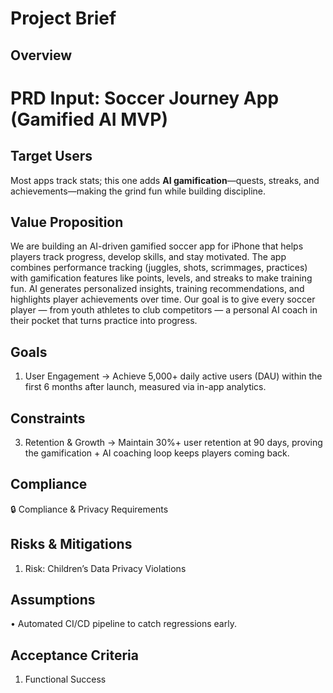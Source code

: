 # Project Brief

## Overview
# PRD Input: Soccer Journey App (Gamified AI MVP)

## Target Users
Most apps track stats; this one adds **AI gamification**—quests, streaks, and achievements—making the grind fun while building discipline.

## Value Proposition
We are building an AI-driven gamified soccer app for iPhone that helps players track progress, develop skills, and stay motivated. The app combines performance tracking (juggles, shots, scrimmages, practices) with gamification features like points, levels, and streaks to make training fun. AI generates personalized insights, training recommendations, and highlights player achievements over time. Our goal is to give every soccer player — from youth athletes to club competitors — a personal AI coach in their pocket that turns practice into progress.

## Goals
1.	User Engagement → Achieve 5,000+ daily active users (DAU) within the first 6 months after launch, measured via in-app analytics.

## Constraints
3.	Retention & Growth → Maintain 30%+ user retention at 90 days, proving the gamification + AI coaching loop keeps players coming back.

## Compliance
🔒 Compliance & Privacy Requirements

## Risks & Mitigations
1.	Risk: Children’s Data Privacy Violations

## Assumptions
•	Automated CI/CD pipeline to catch regressions early.

## Acceptance Criteria
1.	Functional Success